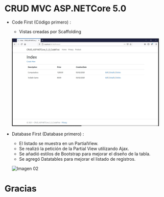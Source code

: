 # CRUD MVC ASP.NETCore 5.0

- Code First (Código primero) : 
    - Vistas creadas por Scaffolding

    ![Imagen 01](Code_First.jpg "Imagen 01")

- Database First (Database primero) : 
    - El listado se muestra en un PartialView.
    - Se realizó la petición de la Partial View utilizando Ajax.
    - Se añadió estilos de Bootstrap para mejorar el diseño de la tabla.
    - Se agregó Datatables para mejorar el listado de registros.

    ![Imagen 02](img02.png "Imagen 02")

# Gracias